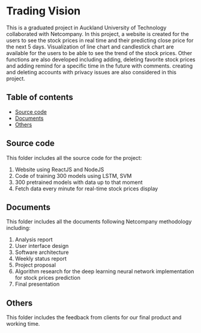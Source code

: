 # Trading Vision
This is a graduated project in Auckland University of Technology collaborated with Netcompany. In this project, a website is created for the users to see the stock prices in real time and their predicting close price for the next 5 days. Visualization of line chart and candlestick chart are available for the users to be able to see the trend of the stock prices. Other functions are also developed including adding, deleting favorite stock prices and adding remind for a specific time in the future with comments. creating and deleting accounts with privacy issues are also considered in this project.
## Table of contents
* [Source code](#source-code)
* [Documents](#documents)
* [Others](#others)
## Source code
This folder includes all the source code for the project:
  1. Website using ReactJS and NodeJS
  2. Code of training 300 models using LSTM, SVM
  3. 300 pretrained models with data up to that moment
  4. Fetch data every minute for real-time stock prices display
## Documents
This folder includes all the documents following Netcompany methodology including:
  1. Analysis report
  2. User interface design
  3. Software architecture
  4. Weekly status report
  5. Project proposal
  6. Algorithm research for the deep learning neural network implementation for stock prices prediction
  7. Final presentation
## Others
This folder includes the feedback from clients for our final product and working time.
  
